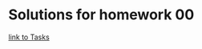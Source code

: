 # Solutions for homework 00
[link to Tasks](https://github.com/triffon/fp-2019-20/blob/master/exercises/lab/homework/00/TASKS.md)

